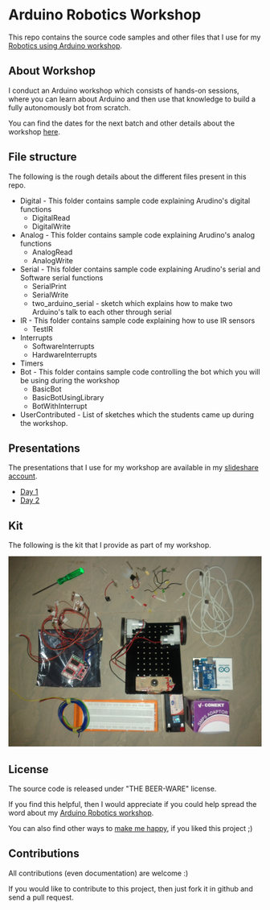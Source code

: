 Arduino Robotics Workshop
=========================

This repo contains the source code samples and other files that I use for my [Robotics using Arduino workshop](http://hardwarefun.com/arduino-workshop).

About Workshop
-------------

I conduct an Arduino workshop which consists of hands-on sessions, where you can learn about Arduino and then use that knowledge to build a fully autonomously bot from scratch.

You can find the dates for the next batch and other details about the workshop [here](http://hardwarefun.com/arduino-workshop).

File structure
-------------

The following is the rough details about the different files present in this repo.

- Digital - This folder contains sample code explaining Arudino's digital functions
    - DigitalRead
    - DigitalWrite
- Analog - This folder contains sample code explaining Arudino's analog functions
    - AnalogRead
    - AnalogWrite
- Serial - This folder contains sample code explaining Arudino's serial and Software serial functions
    - SerialPrint
    - SerialWrite
    - two_arduino_serial - sketch which explains how to make two Arduino's talk to each other through serial
- IR - This folder contains sample code explaining how to use IR sensors
    - TestIR
- Interrupts
    - SoftwareInterrupts
    - HardwareInterrupts
- Timers
- Bot - This folder contains sample code controlling the bot which you will be using during the workshop
    - BasicBot
    - BasicBotUsingLibrary
    - BotWithInterrupt 
- UserContributed - List of sketches which the students came up during the workshop.


Presentations
-------------

The presentations that I use for my workshop are available in my [slideshare account](http://www.slideshare.net/Sudar/).

- [Day 1](http://www.slideshare.net/Sudar/arduino-robotics-workshop-day1)
- [Day 2](http://www.slideshare.net/Sudar/arduino-robotics-workshop-day2)

Kit
-------------

The following is the kit that I provide as part of my workshop.

<img src = "kit/kit.jpg">


License
-------

The source code is released under "THE BEER-WARE" license.

If you find this helpful, then I would appreciate if you could help spread the word about my [Arduino Robotics workshop](http://hardwarefun.com/arduino-workshop).

You can also find other ways to [make me happy](http://sudarmuthu.com/if-you-wanna-thank-me), if you liked this project ;)


Contributions
-------

All contributions (even documentation) are welcome :)

If you would like to contribute to this project, then just fork it in github and send a pull request. 
